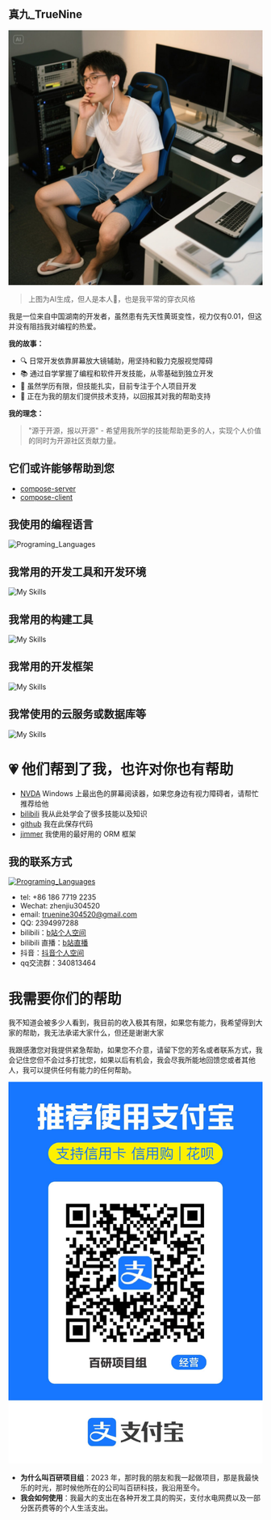 ## 真九_TrueNine

![AI Generated](/personal_photo.jpeg)

> 上图为AI生成，但人是本人🤪，也是我平常的穿衣风格

我是一位来自中国湖南的开发者，虽然患有先天性黄斑变性，视力仅有0.01，但这并没有阻挡我对编程的热爱。


**我的故事：**
- 🔍 日常开发依靠屏幕放大镜辅助，用坚持和毅力克服视觉障碍
- 📚 通过自学掌握了编程和软件开发技能，从零基础到独立开发
- 💪 虽然学历有限，但技能扎实，目前专注于个人项目开发
- 🤝 正在为我的朋友们提供技术支持，以回报其对我的帮助支持

**我的理念：**
> "源于开源，报以开源" - 希望用我所学的技能帮助更多的人，实现个人价值的同时为开源社区贡献力量。

## 它们或许能够帮助到您

- [compose-server](https://github.com/TrueNine/compose-server)
- [compose-client](https://github.com/TrueNine/compose-client)

## 我使用的编程语言
![Programing_Languages](https://skillicons.dev/icons?i=kotlin,ts,java,go,rust,cs,dart,html,css,sass,tailwind,vue,react,md)

## 我常用的开发工具和开发环境
![My Skills](https://skillicons.dev/icons?i=idea,webstorm,vscode,rider,ubuntu,windows,docker,androidstudio,eclipse)

## 我常用的构建工具
![My Skills](https://skillicons.dev/icons?i=gradle,pnpm,npm,vite,vitest,rollupjs,maven,git)

## 我常用的开发框架
![My Skills](https://skillicons.dev/icons?i=spring,dotnet,nodejs,wasm,selenium,vuetify,nuxtjs,pinia,flutter,electron)

## 我常使用的云服务或数据库等
![My Skills](https://skillicons.dev/icons?i=postgres,mysql,redis,mongodb,elasticsearch,cassandra)

# 💗 他们帮到了我，也许对你也有帮助

- [NVDA](https://github.com/nvaccess/nvda) Windows 上最出色的屏幕阅读器，如果您身边有视力障碍者，请帮忙推荐给他
- [bilibili](https://bilibili.com) 我从此处学会了很多技能以及知识
- [github](https://github.com/) 我在此保存代码
- [jimmer](https://github.com/babyfish-ct/jimmer) 我使用的最好用的 ORM 框架

## 我的联系方式
[![Programing_Languages](https://skillicons.dev/icons?i=github)](https://github.com/TrueNine)
- tel: +86 186 7719 2235
- Wechat: zhenjiu304520
- email: truenine304520@gmail.com
- QQ: 2394997288
- bilibili：[b站个人空间](https://space.bilibili.com/405842500)
- bilibili 直播：[b站直播](https://live.bilibili.com/21618217)
- 抖音：[抖音个人空间](https://www.douyin.com/user/MS4wLjABAAAAdpb0k7qlIy68EAuOHZU5lUVVVTUeIml2FFVxxv4BSb3t2_Bto_M74pkaM1fetD0e)
- qq交流群：340813464


# 我需要你们的帮助

我不知道会被多少人看到，我目前的收入极其有限，如果您有能力，我希望得到大家的帮助，我无法承诺大家什么，但还是谢谢大家

我跟感激您对我提供紧急帮助，如果您不介意，请留下您的芳名或者联系方式，我会记住您但不会过多打扰您，如果以后有机会，我会尽我所能地回馈您或者其他人，我可以提供任何有能力的任何帮助。

![alipay_qrcode](/alipay_qrcode.jpg)

- **为什么叫百研项目组**：2023 年，那时我的朋友和我一起做项目，那是我最快乐的时光，那时候他所在的公司叫百研科技，我沿用至今。
- **我会如何使用**：我最大的支出在各种开发工具的购买，支付水电网费以及一部分医药费等的个人生活支出。
